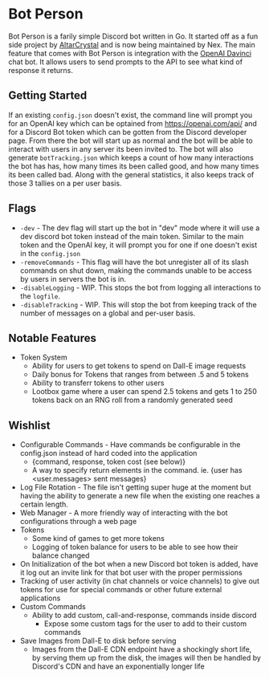 # Bot Person
Bot Person is a farily simple Discord bot written in Go. It started off as a fun side project by [AltarCrystal](https://github.com/AltarCrystal) and is now being maintained by Nex. The main feature that comes with Bot Person is integration with the [OpenAI Davinci](https://beta.openai.com/docs/models/davinci) chat bot. It allows users to send prompts to the API to see what kind of response it returns.

## Getting Started
If an existing `config.json` doesn't exist, the command line will prompt you for an OpenAI key which can be optained from https://openai.com/api/ and for a Discord Bot token which can be gotten from the Discord developer page. From there the bot will start up as normal and the bot will be able to interact with users in any server its been invited to. The bot will also generate `botTracking.json` which keeps a count of how many interactions the bot has has, how many times its been called good, and how many times its been called bad. Along with the general statistics, it also keeps track of those 3 tallies on a per user basis.

## Flags
- `-dev` - The dev flag will start up the bot in "dev" mode where it will use a dev discord bot token instead of the main token. Similar to the main token and the OpenAI key, it will prompt you for one if one doesn't exist in the `config.json`
- `-removeCommands` - This flag will have the bot unregister all of its slash commands on shut down, making the commands unable to be access by users in servers the bot is in.
- `-disableLogging` - WIP. This stops the bot from logging all interactions to the `logfile`.
- `-disableTracking` - WIP. This will stop the bot from keeping track of the number of messages on a global and per-user basis.

## Notable Features
- Token System
  - Ability for users to get tokens to spend on Dall-E image requests
  - Daily bonus for Tokens that ranges from between .5 and 5 tokens
  - Ability to transferr tokens to other users
  - Lootbox game where a user can spend 2.5 tokens and gets 1 to 250 tokens back on an RNG roll from a randomly generated seed

## Wishlist
- Configurable Commands - Have commands be configurable in the config.json instead of hard coded into the application
  - {command, response, token cost (see below)}
  - A way to specify return elements in the command. ie. {user has <user.messages> sent messages}
- Log File Rotation - The file isn't getting super huge at the moment but having the ability to generate a new file when the existing one reaches a certain length.
- Web Manager - A more friendly way of interacting with the bot configurations through a web page
- Tokens
  - Some kind of games to get more tokens
  - Logging of token balance for users to be able to see how their balance changed
- On Initialization of the bot when a new Discord bot token is added, have it log out an invite link for that bot user with the proper permissions
- Tracking of user activity (in chat channels or voice channels) to give out tokens for use for special commands or other future external applications
- Custom Commands
  - Ability to add custom, call-and-response, commands inside discord
    - Expose some custom tags for the user to add to their custom commands
- Save Images from Dall-E to disk before serving
  - Images from the Dall-E CDN endpoint have a shockingly short life, by serving them up from the disk, the images will then be handled by Discord's CDN and have an exponentially longer life

